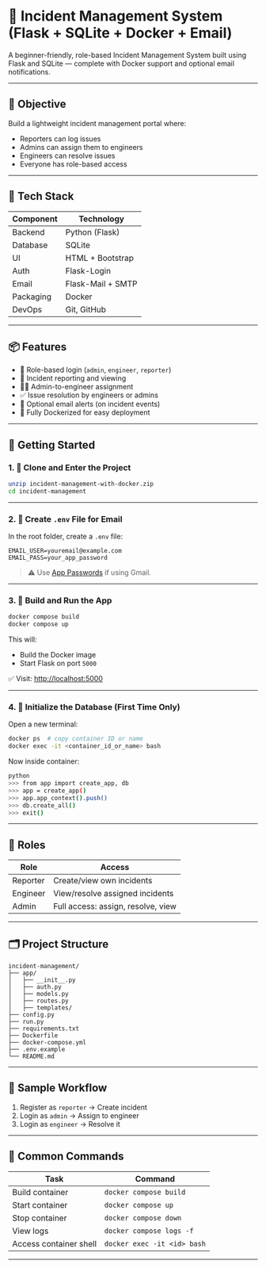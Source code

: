 # 🚨 Incident Management System (Flask + SQLite + Docker + Email)

A beginner-friendly, role-based Incident Management System built using Flask and SQLite — complete with Docker support and optional email notifications.

---

## 🎯 Objective

Build a lightweight incident management portal where:
- Reporters can log issues
- Admins can assign them to engineers
- Engineers can resolve issues
- Everyone has role-based access

---

## 🧰 Tech Stack

| Component   | Technology         |
|------------|--------------------|
| Backend    | Python (Flask)     |
| Database   | SQLite             |
| UI         | HTML + Bootstrap   |
| Auth       | Flask-Login        |
| Email      | Flask-Mail + SMTP  |
| Packaging  | Docker             |
| DevOps     | Git, GitHub        |

---

## 📦 Features

- 🔐 Role-based login (`admin`, `engineer`, `reporter`)
- 📝 Incident reporting and viewing
- 🧑‍🔧 Admin-to-engineer assignment
- ✅ Issue resolution by engineers or admins
- 📧 Optional email alerts (on incident events)
- 🐳 Fully Dockerized for easy deployment

---

## 🚀 Getting Started

### 1. 📁 Clone and Enter the Project

```bash
unzip incident-management-with-docker.zip
cd incident-management
```

---

### 2. 📄 Create `.env` File for Email

In the root folder, create a `.env` file:

```env
EMAIL_USER=youremail@example.com
EMAIL_PASS=your_app_password
```

> ⚠️ Use [App Passwords](https://myaccount.google.com/apppasswords) if using Gmail.

---

### 3. 🐳 Build and Run the App

```bash
docker compose build
docker compose up
```

This will:
- Build the Docker image
- Start Flask on port `5000`

✅ Visit: [http://localhost:5000](http://localhost:5000)

---

### 4. 🧱 Initialize the Database (First Time Only)

Open a new terminal:

```bash
docker ps  # copy container ID or name
docker exec -it <container_id_or_name> bash
```

Now inside container:

```bash
python
>>> from app import create_app, db
>>> app = create_app()
>>> app.app_context().push()
>>> db.create_all()
>>> exit()
```

---

## 👥 Roles

| Role     | Access                            |
|----------|-----------------------------------|
| Reporter | Create/view own incidents         |
| Engineer | View/resolve assigned incidents   |
| Admin    | Full access: assign, resolve, view|

---

## 🗂 Project Structure

```
incident-management/
├── app/
│   ├── __init__.py
│   ├── auth.py
│   ├── models.py
│   ├── routes.py
│   ├── templates/
├── config.py
├── run.py
├── requirements.txt
├── Dockerfile
├── docker-compose.yml
├── .env.example
└── README.md
```

---

## 🧪 Sample Workflow

1. Register as `reporter` → Create incident
2. Login as `admin` → Assign to engineer
3. Login as `engineer` → Resolve it

---

## 🔧 Common Commands

| Task                     | Command                   |
|--------------------------|---------------------------|
| Build container          | `docker compose build`     |
| Start container          | `docker compose up`        |
| Stop container           | `docker compose down`      |
| View logs                | `docker compose logs -f`   |
| Access container shell   | `docker exec -it <id> bash`|


---
